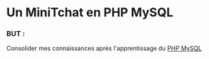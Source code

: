 # Un MiniTchat en PHP MySQL

### BUT :  
Consolider mes connaissances après l'apprentissage du [PHP MySQL](https://github.com/damirdine/phpMySql)